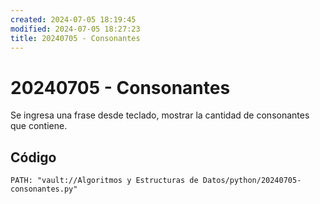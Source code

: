 ```yaml
---
created: 2024-07-05 18:19:45
modified: 2024-07-05 18:27:23
title: 20240705 - Consonantes
---
```


# 20240705 - Consonantes

Se ingresa una frase desde teclado, mostrar la cantidad de consonantes que contiene.

## Código

```embed-python
PATH: "vault://Algoritmos y Estructuras de Datos/python/20240705-consonantes.py"
```

